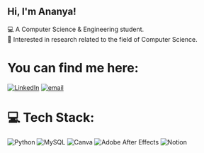 ## Hi, I'm Ananya!
💻 A Computer Science & Engineering student.<br/>
📖 Interested in research related to the field of Computer Science.


# You can find me here:
[![LinkedIn](https://img.shields.io/badge/LinkedIn-%230077B5.svg?logo=linkedin&logoColor=white)](https://linkedin.com/in/tavdashi) [![email](https://img.shields.io/badge/Email-D14836?logo=gmail&logoColor=white)](mailto:anamish0531@gmail.com) 

# 💻 Tech Stack:
![Python](https://img.shields.io/badge/python-3670A0?style=for-the-badge&logo=python&logoColor=ffdd54) 
![MySQL](https://img.shields.io/badge/mysql-4479A1.svg?style=for-the-badge&logo=mysql&logoColor=white) 
![Canva](https://img.shields.io/badge/Canva-%2300C4CC.svg?style=for-the-badge&logo=Canva&logoColor=white) 
![Adobe After Effects](https://img.shields.io/badge/Adobe%20After%20Effects-9999FF.svg?style=for-the-badge&logo=Adobe%20After%20Effects&logoColor=white) 
![Notion](https://img.shields.io/badge/Notion-%23000000.svg?style=for-the-badge&logo=notion&logoColor=white)

